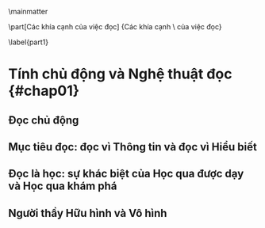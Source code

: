 
\mainmatter

\part[Các khía cạnh của việc đọc]
{Các khía cạnh \\ của việc đọc}

\label{part1}

# Tính chủ động và Nghệ thuật đọc {#chap01}

## Đọc chủ động

## Mục tiêu đọc: đọc vì Thông tin và đọc vì Hiểu biết

## Đọc là học: sự khác biệt của Học qua được dạy và Học qua khám phá

## Người thầy Hữu hình và Vô hình
